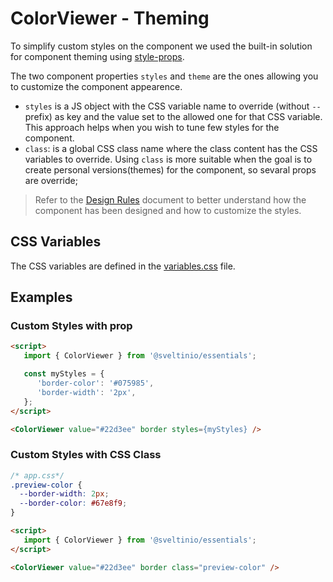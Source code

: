 # ColorViewer - Theming

To simplify custom styles on the component we used the built-in solution for component theming using [style-props].

The two component properties `styles` and `theme` are the ones allowing you to customize the component appearence.

- `styles` is a JS object with the CSS variable name to override (without `--` prefix) as key and the value set to the allowed one for that CSS variable. This approach helps when you wish to tune few styles for the component.
- `class`: is a global CSS class name where the class content has the CSS variables to override. Using `class` is more suitable when the goal is to create personal versions(themes) for the component, so sevaral props are override;

> Refer to the [Design Rules] document to better understand how the component has been designed and how to customize the styles.

## CSS Variables

The CSS variables are defined in the [variables.css](./variables.css) file.

## Examples

### Custom Styles with prop

```html
<script>
   import { ColorViewer } from '@sveltinio/essentials';

   const myStyles = {
      'border-color': '#075985',
      'border-width': '2px',
   };
</script>

<ColorViewer value="#22d3ee" border styles={myStyles} />
```

### Custom Styles with CSS Class

```css
/* app.css*/
.preview-color {
  --border-width: 2px;
  --border-color: #67e8f9;
}
```

```html
<script>
   import { ColorViewer } from '@sveltinio/essentials';
</script>

<ColorViewer value="#22d3ee" border class="preview-color" />
```

<!-- Resources -->
[style-props]: https://svelte.dev/docs#template-syntax-component-directives---style-props
[Design Rules]: https://github.com/sveltinio/components-library/blob/main/docs/design-rules.md
